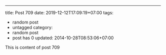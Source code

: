 ---
title: Post 709
date: 2019-12-12T17:09:19+07:00
tags:
  - random post
  - untagged
category:
  - random post
  - post has 0
updated: 2014-10-28T08:53:06+07:00

This is content of post 709
